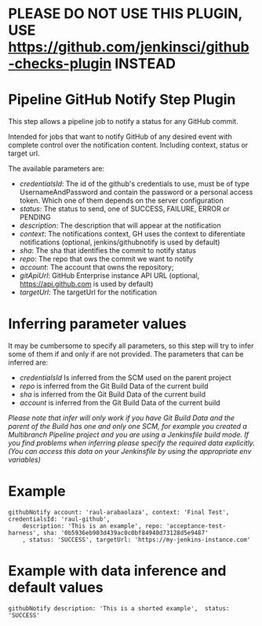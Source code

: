 # PLEASE DO NOT USE THIS PLUGIN, USE https://github.com/jenkinsci/github-checks-plugin INSTEAD

# Pipeline GitHub Notify Step Plugin

This step allows a pipeline job to notify a status for any GitHub commit.

Intended for jobs that want to notify GitHub of any desired event with complete control over the
notification content. Including context, status or target url.

The available parameters are:

* _credentialsId_: The id of the github's credentials to use, must be of type UsernameAndPassword
and contain the password or a personal access token. Which one of them depends on the server configuration
* _status_: The status to send, one of SUCCESS, FAILURE, ERROR or PENDING
* _description_: The description that will appear at the notification
* _context_: The notifications context, GH uses the context to diferentiate notifications (optional, jenkins/githubnotify is used by default)
* _sha_: The sha that identifies the commit to notify status
* _repo_: The repo that ows the commit we want to notify
* _account_: The account that owns the repository;
* _gitApiUrl_: GitHub Enterprise instance API URL (optional, https://api.github.com is used by default)
* _targetUrl_: The targetUrl for the notification

# Inferring parameter values

It may be cumbersome to specify all parameters, so this step will try to infer some of them if and only if
are not provided. The parameters that can be inferred are:

* _credentialsId_ Is inferred from the SCM used on the parent project
* _repo_ is inferred from the Git Build Data of the current build
* _sha_ is inferred from the Git Build Data of the current build
* _account_ is inferred from the Git Build Data of the current build

*Please note that infer will only work if you have Git Build Data and the parent of the Build has one and only one SCM, for example you created a Multibranch Pipeline
project and you are using a Jenkinsfile build mode. If you find problems when inferring please specify the
required data explicitly. (You can access this data on your Jenkinsfile by using the appropriate env variables)*

# Example

```
githubNotify account: 'raul-arabaolaza', context: 'Final Test', credentialsId: 'raul-github',
    description: 'This is an example', repo: 'acceptance-test-harness', sha: '0b5936eb903d439ac0c0bf84940d73128d5e9487'
    , status: 'SUCCESS', targetUrl: 'https://my-jenkins-instance.com'
```

# Example with data inference and default values

```
githubNotify description: 'This is a shorted example',  status: 'SUCCESS'
```
